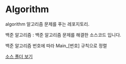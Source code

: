 # Algorithm
algorithm
알고리즘 문제를 푸는 레포지토리.

백준 알고리즘 : 백준 알고리즘 문제를 해결한 소스코드 입니다.

백준 알고리즘 번호에 따라 Main_[번호] 규칙으로 정렬

[소스 폴더 보기](https://github.com/sion0305/Algorithm/tree/master/Algorithm/src/baekjoon)
